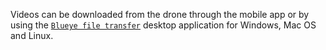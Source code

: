 Videos can be downloaded from the drone through the mobile app or by using the [`Blueye file transfer`](https://www.blueyerobotics.com/Software/FileTransfer) desktop application for Windows, Mac OS and Linux.
